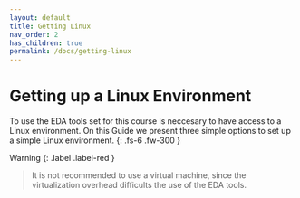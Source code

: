 ```yaml
---
layout: default
title: Getting Linux
nav_order: 2
has_children: true
permalink: /docs/getting-linux
---
```


# Getting up a Linux Environment

To use the EDA tools set for this course is neccesary to have access to a Linux environment. On this Guide we present three simple options to set up a simple Linux environment.
{: .fs-6 .fw-300 }

Warning {: .label .label-red }
> It is not recommended to use a virtual machine, since the virtualization overhead difficults the use of the EDA tools.